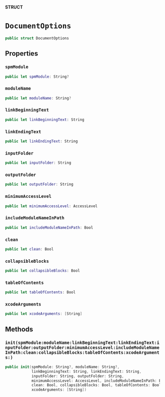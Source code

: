 **STRUCT**

# `DocumentOptions`

```swift
public struct DocumentOptions
```

## Properties
### `spmModule`

```swift
public let spmModule: String?
```

### `moduleName`

```swift
public let moduleName: String?
```

### `linkBeginningText`

```swift
public let linkBeginningText: String
```

### `linkEndingText`

```swift
public let linkEndingText: String
```

### `inputFolder`

```swift
public let inputFolder: String
```

### `outputFolder`

```swift
public let outputFolder: String
```

### `minimumAccessLevel`

```swift
public let minimumAccessLevel: AccessLevel
```

### `includeModuleNameInPath`

```swift
public let includeModuleNameInPath: Bool
```

### `clean`

```swift
public let clean: Bool
```

### `collapsibleBlocks`

```swift
public let collapsibleBlocks: Bool
```

### `tableOfContents`

```swift
public let tableOfContents: Bool
```

### `xcodeArguments`

```swift
public let xcodeArguments: [String]
```

## Methods
### `init(spmModule:moduleName:linkBeginningText:linkEndingText:inputFolder:outputFolder:minimumAccessLevel:includeModuleNameInPath:clean:collapsibleBlocks:tableOfContents:xcodeArguments:)`

```swift
public init(spmModule: String?, moduleName: String?,
            linkBeginningText: String, linkEndingText: String,
            inputFolder: String, outputFolder: String,
            minimumAccessLevel: AccessLevel, includeModuleNameInPath: Bool,
            clean: Bool, collapsibleBlocks: Bool, tableOfContents: Bool,
            xcodeArguments: [String])
```
